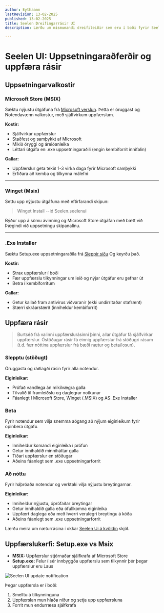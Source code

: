 ```yaml
---
author: Eythaann
lastRevision: 13-02-2025
published: 13-02-2025
title: Seelen Dreifingarrásir UI
description: Lærðu um mismunandi dreifileiðir sem eru í boði fyrir Seelen HÍ

---
```


# Seelen UI: Uppsetningaraðferðir og uppfæra rásir

## Uppsetningarvalkostir

### Microsoft Store (MSIX)

Sæktu nýjustu útgáfuna frá
[Microsoft verslun](https://www.microsoft.com/store). Þetta er öruggast og
 Notendavænn valkostur, með sjálfvirkum uppfærslum.

**Kostir:**

* Sjálfvirkar uppfærslur
* Staðfest og samþykkt af Microsoft
* Mikið öryggi og áreiðanleika
* Léttari útgáfa en .exe uppsetningaraðili (engin kembiforrit innifalin)

**Gallar:**

* Uppfærslur geta tekið 1-3 virka daga fyrir Microsoft samþykki
* Erfiðara að kemba og tilkynna málefni

***

### Winget (Msix)

Settu upp nýjustu útgáfuna með eftirfarandi skipun:

> Winget Install --id Seelen.seelenui

Býður upp á sömu ávinning og Microsoft Store útgáfan með bætt við
 Þægindi við uppsetningu skipanalínu.

***

### .Exe Installer

Sæktu Setup.exe uppsetningaraðila frá
[Sleppir síðu](https://github.com/eythaann/Seelen-UI/releases) Og keyrðu það.

**Kostir:**

* Strax uppfærslur í boði
* Fær uppfærslu tilkynningar um leið og nýjar útgáfur eru gefnar út
* Betra í kembiforritum

**Gallar:**

* Getur kallað fram antivirus viðvaranir (ekki undirritaðar stafrænt)
* Stærri skráarstærð (inniheldur kembiforrit)

## Uppfæra rásir

> Burtséð frá valinni uppfærslurásinni þinni, allar útgáfur fá sjálfvirkar
>  uppfærslur. Óstöðugar rásir fá einnig uppfærslur frá stöðugri rásum
>  (t.d. fær nóttina uppfærslur frá bæði nætur og beta/losun).

### Slepptu (stöðugt)

Öruggasta og ráðlagði rásin fyrir alla notendur.

**Eiginleikar:**

* Prófað vandlega án mikilvægra galla
* Tilvalið til framleiðslu og daglegrar notkunar
* Fáanlegt í Microsoft Store, Winget (.MSIX) og AS .Exe Installer

### Beta

Fyrir notendur sem vilja snemma aðgang að nýjum eiginleikum fyrir opinbera útgáfu.

**Eiginleikar:**

* Inniheldur komandi eiginleika í prófun
* Getur innihaldið minniháttar galla
* Tíðari uppfærslur en stöðugar
* Aðeins fáanlegt sem .exe uppsetningarforrit

### Að nóttu

Fyrir háþróaða notendur og verktaki vilja nýjustu breytingarnar.

**Eiginleikar:**

* Inniheldur nýjustu, óprófaðar breytingar
* Getur innihaldið galla eða ófullkomna eiginleika
* Uppfært daglega eða með hverri verulegri breytingu á kóða
* Aðeins fáanlegt sem .exe uppsetningarforrit

Lærðu meira um næturrásina í okkar
[Seelen Ui á kvöldin](https://seelen.io/blog/nightly) skjöl.

## Uppfærslukerfi: Setup.exe vs Msix

* **MSIX:** Uppfærslur stjórnaðar sjálfkrafa af Microsoft Store
* **Setup.exe:** Felur í sér innbyggða uppfærslu sem tilkynnir þér þegar uppfærslur eru
   Laus

![Seelen UI update notification](https://github.com/Seelen-Inc/slu-blog/blob/master/blog/seelen-ui-distribution-channels/image.png?raw=true)

Þegar uppfærsla er í boði:

1. Smelltu á tilkynninguna
2. Uppfærslan mun hlaða niður og setja upp uppfærsluna
3. Forrit mun endurræsa sjálfkrafa
